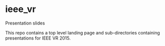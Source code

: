 # ieee_vr
Presentation slides

This repo contains a top level landing page and sub-directories containing presentations for IEEE VR 2015.
